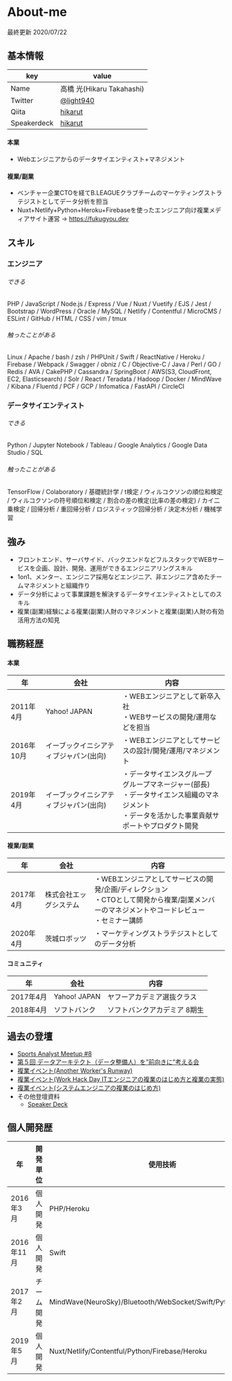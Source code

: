 # About-me
最終更新 2020/07/22

## 基本情報

|key|value|
|---|-----|
|Name|高橋 光(Hikaru Takahashi)|
|Twitter|[@light940](https://twitter.com/light940)|
|Qiita|[hikarut](https://qiita.com/hikarut)|
|Speakerdeck|[hikarut](https://speakerdeck.com/hikarut)|

#### 本業
* Webエンジニアからのデータサイエンティスト+マネジメント

#### 複業/副業
* ベンチャー企業CTOを経てB.LEAGUEクラブチームのマーケティングストラテジストとしてデータ分析を担当
* Nuxt+Netlify+Python+Heroku+Firebaseを使ったエンジニア向け複業メディアサイト運営 → https://fukugyou.dev


## スキル
### エンジニア
###### できる
PHP / JavaScript / Node.js / Express / Vue / Nuxt / Vuetify / EJS / Jest / Bootstrap / WordPress / Oracle / MySQL / Netlify / Contentful / MicroCMS / ESLint / GitHub / HTML / CSS / vim / tmux

###### 触ったことがある
Linux / Apache / bash / zsh / PHPUnit / Swift / ReactNative / Heroku / Firebase / Webpack / Swagger / obniz / C / Objective-C / Java / Perl / GO / Redis / AVA / CakePHP / Cassandra / SpringBoot / AWS(S3, CloudFront, EC2, Elasticsearch) / Solr / React / Teradata / Hadoop / Docker / MindWave / Kibana / Fluentd / PCF / GCP / Infomatica / FastAPI / CircleCI

### データサイエンティスト
###### できる
Python / Jupyter Notebook / Tableau / Google Analytics / Google Data Studio / SQL

###### 触ったことがある
TensorFlow / Colaboratory / 基礎統計学 / t検定 / ウィルコクソンの順位和検定 / ウィルコクソンの符号順位和検定 / 割合の差の検定(比率の差の検定) / カイ二乗検定 / 回帰分析 / 重回帰分析 / ロジスティック回帰分析 / 決定木分析 / 機械学習

## 強み
* フロントエンド、サーバサイド、バックエンドなどフルスタックでWEBサービスを企画、設計、開発、運用ができるエンジニアリングスキル
* 1on1、メンター、エンジニア採用などエンジニア、非エンジニア含めたチームマネジメントと組織作り
* データ分析によって事業課題を解決するデータサイエンティストとしてのスキル
* 複業(副業)経験による複業(副業)人財のマネジメントと複業(副業)人財の有効活用方法の知見


## 職務経歴
#### 本業
|年|会社|内容|
|---|-----|---|
|2011年4月|Yahoo! JAPAN|・WEBエンジニアとして新卒入社<br>・WEBサービスの開発/運用などを担当|
|2016年10月|イーブックイニシアティブジャパン(出向)|・WEBエンジニアとしてサービスの設計/開発/運用/マネジメント|
|2019年4月|イーブックイニシアティブジャパン(出向)|・データサイエンスグループ　グループマネージャー(部長)<br>・データサイエンス組織のマネジメント<br>・データを活かした事業貢献サポートやプロダクト開発|

#### 複業/副業
|年|会社|内容|
|---|-----|---|
|2017年4月|株式会社エッグシステム|・WEBエンジニアとしてサービスの開発/企画/ディレクション<br>・CTOとして開発から複業/副業メンバーのマネジメントやコードレビュー<br>・セミナー講師|
|2020年4月|茨城ロボッツ|・マーケティングストラテジストとしてのデータ分析|

#### コミュニティ
|年|会社|内容|
|---|-----|---|
|2017年4月|Yahoo! JAPAN|ヤフーアカデミア選抜クラス|
|2018年4月|ソフトバンク|ソフトバンクアカデミア 8期生|


## 過去の登壇
* [Sports Analyst Meetup #8](https://speakerdeck.com/hikarut/briguniokerusheng-bai-toarinaji-ke-fen-xi)
* [第５回 データアーキテクト（データ整備人）を”前向きに”考える会](https://speakerdeck.com/hikarut/zerokarazuo-tuta-detasaiensuzu-zhi-deyi-shi-sitashi)
* [複業イベント(Another Worker's Runway)](https://peatix.com/event/1496243?fbclid=IwAR3QtnhQbw-Evx4QidJwJfuR-7RleqyiNEdasSfzsEZHSJuPGYpGwlfUWTo)
* [複業イベント(Work Hack Day ITエンジニアの複業のはじめ方と複業の実態)](https://techplay.jp/event/780957)
* [複業イベント(システムエンジニアの複業のはじめ方)](https://techplay.jp/event/784515)
* その他登壇資料
  * [Speaker Deck](https://speakerdeck.com/hikarut)


## 個人開発歴
|年|開発単位|使用技術|内容|資料|
|---|---|---|---|---|
|2016年3月|個人開発|PHP/Heroku|Qiita自動更新|[Qiita API(PHP)とHerokuを使って自動更新の記事を作る](https://qiita.com/hikarut/items/f6349e74fd02eb94a2ab)|
|2016年11月|個人開発|Swift|iOSアプリ|[アプリ開発未経験者がiOSアプリをストアに公開した話](https://qiita.com/hikarut/items/586bc1c6582efcd43f2b)|
|2017年2月|チーム開発|MindWave(NeuroSky)/Bluetooth/WebSocket/Swift/Python/JavaScript|iOSアプリ|[脳波でスカートをめくるP-WAVEを開発した話](https://qiita.com/hikarut/items/c8087fe178ceb94f3ce9)|
|2019年5月|個人開発|Nuxt/Netlify/Contentful/Python/Firebase/Heroku|エンジニアのための複業メディアサイト「Fukugyou」 → https://fukugyou.dev|[Nuxt,Netlify,Contentful,Python,Firebase,Herokuを使った無料でサーバレスな複業メディアサイトを作った話](https://qiita.com/hikarut/items/b1584ddffda62f726329)|

